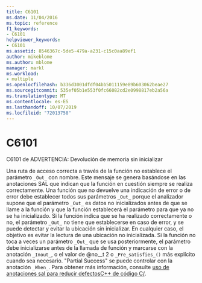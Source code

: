 ```yaml
---
title: C6101
ms.date: 11/04/2016
ms.topic: reference
f1_keywords:
- C6101
helpviewer_keywords:
- C6101
ms.assetid: 8546367c-5de5-479a-a231-c15c0aa89ef1
author: mikeblome
ms.author: mblome
manager: markl
ms.workload:
- multiple
ms.openlocfilehash: b336d3001dfdf04bb5011159e89b603062beae27
ms.sourcegitcommit: 535ef05b1e553f0fc66082cd2e0998817eb2a56a
ms.translationtype: MT
ms.contentlocale: es-ES
ms.lasthandoff: 10/07/2019
ms.locfileid: "72013758"
---
```

# <a name="c6101"></a>C6101
C6101 de ADVERTENCIA: Devolución de memoria sin inicializar

 Una ruta de acceso correcta a través de la función no establece el parámetro `_Out_` con nombre. Este mensaje se genera basándose en las anotaciones SAL que indican que la función en cuestión siempre se realiza correctamente. Una función que no devuelve una indicación de error o de error debe establecer todos sus parámetros `_Out_` porque el analizador supone que el parámetro `_Out_` es datos no inicializados antes de que se llame a la función y que la función establecerá el parámetro para que ya no se ha inicializado. Si la función indica que se ha realizado correctamente o no, el parámetro `_Out_` no tiene que establecerse en caso de error, y se puede detectar y evitar la ubicación sin inicializar. En cualquier caso, el objetivo es evitar la lectura de una ubicación no inicializada. Si la función no toca a veces un parámetro `_Out_` que se usa posteriormente, el parámetro debe inicializarse antes de la llamada de función y marcarse con la anotación `_Inout_`, o el valor de @no__t 2 o `_Pre_satisfies_()` más explícito cuando sea necesario. "Partial Success" se puede controlar con la anotación `_When_`. Para obtener más información, consulte [uso de anotaciones sal para reducir defectosC++ de código C/](../code-quality/using-sal-annotations-to-reduce-c-cpp-code-defects.md).